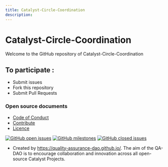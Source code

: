 ```yaml
---
title: Catalyst-Circle-Coordination
description: 
---
```


# Catalyst-Circle-Coordination

Welcome to the GitHub repository of Catalyst-Circle-Coordination

## To participate :
* Submit issues
* Fork this repository
* Submit Pull Requests

### Open source documents 
- [Code of Conduct](https://github.com/Catalyst-Circle/Catalyst-Circle-Coordination/blob/main/CODE-OF-CONDUCT.md)
- [Contribute](https://github.com/Catalyst-Circle/Catalyst-Circle-Coordination/blob/main/CONTRIBUTE.md)
- [Licence](https://github.com/Catalyst-Circle/Catalyst-Circle-Coordination/blob/main/LICENSE)

[![GitHub open issues](https://img.shields.io/github/issues/Catalyst-Circle/Catalyst-Circle-Coordination?style=flat-square)](https://github.com/Catalyst-Challenges/Catalyst-Circle/Catalyst-Circle-Coordination/issues)
[![GitHub milestones](https://img.shields.io/github/milestones/open/Catalyst-Circle/Catalyst-Circle-Coordination?style=flat-square)](https://github.com/Catalyst-Circle/Catalyst-Circle-Coordination/milestones)
[![GitHub closed issues](https://img.shields.io/github/issues-closed-raw/Catalyst-Circle/Catalyst-Circle-Coordination?style=flat-square)](https://github.com/Catalyst-Circle/Catalyst-Circle-Coordination/issues?q=is%3Aissue+is%3Aclosed)


- Created by https://quality-assurance-dao.github.io/. The aim of the QA-DAO is to encourage collaboration and innovation across all open-source Catalyst Projects.

